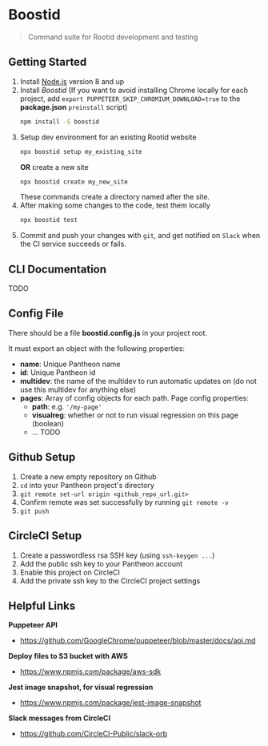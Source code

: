 # Boostid

> Command suite for Rootid development and testing

## Getting Started

1. Install [Node.js](https://nodejs.org) version 8 and up
2. Install _Boostid_
    (If you want to avoid installing Chrome locally for each project, add `export PUPPETEER_SKIP_CHROMIUM_DOWNLOAD=true` to the __package.json__ `preinstall` script)
    ```bash
    npm install -S boostid
    ```
3. Setup dev environment for an existing Rootid website
    ```bash
    npx boostid setup my_existing_site
    ```
    __OR__ create a new site
    ```bash
    npx boostid create my_new_site
    ```
    These commands create a directory named after the site.
4. After making some changes to the code, test them locally
    ```bash
    npx boostid test
    ```
5. Commit and push your changes with `git`, and get notified on `Slack` when the CI service succeeds or fails.

## CLI Documentation
TODO

## Config File

There should be a file __boostid.config.js__ in your project root.

It must export an object with the following properties:
- **name**: Unique Pantheon name
- **id**: Unique Pantheon id
- **multidev**: the name of the multidev to run automatic updates on (do not use this multidev for anything else)
- **pages**: Array of config objects for each path. Page config properties:
  - **path**: e.g. `'/my-page'`
  - **visualreg**: whether or not to run visual regression on this page (boolean)
  - ... TODO


<!-- ### Navigation Tests

View full [docs](docs/navigation_tests.md)

### Visual Regression

View full [docs](docs/visual_regression.md) -->

## Github Setup
1. Create a new empty repository on Github
2. `cd` into your Pantheon project's directory
3. `git remote set-url origin <github_repo_url.git>`
4. Confirm remote was set successfully by running `git remote -v`
5. `git push`

## CircleCI Setup
1. Create a passwordless rsa SSH key (using `ssh-keygen ...`)
2. Add the public ssh key to your Pantheon account
3. Enable this project on CircleCI
4. Add the private ssh key to the CircleCI project settings

<!-- ## Local Testing
After editing your test files, you can avoid having to push to CircleCI by running them locally with `boostid test`. -->

## Helpful Links

**Puppeteer API**
- https://github.com/GoogleChrome/puppeteer/blob/master/docs/api.md

**Deploy files to S3 bucket with AWS**
- https://www.npmjs.com/package/aws-sdk

**Jest image snapshot, for visual regression**
- https://www.npmjs.com/package/jest-image-snapshot

**Slack messages from CircleCI**
- https://github.com/CircleCI-Public/slack-orb
